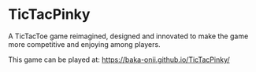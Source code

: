 # TicTacPinky
A TicTacToe game reimagined, designed and innovated to make the game more competitive and enjoying among players.

This game can be played at: https://baka-onii.github.io/TicTacPinky/
